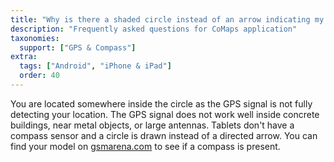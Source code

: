 ```yaml
---
title: "Why is there a shaded circle instead of an arrow indicating my position?"
description: "Frequently asked questions for CoMaps application"
taxonomies:
  support: ["GPS & Compass"]
extra:
  tags: ["Android", "iPhone & iPad"]
  order: 40
---
```


You are located somewhere inside the circle as the GPS signal is not fully detecting your location. The GPS signal does not work well inside concrete buildings, near metal objects, or large antennas. Tablets don't have a compass sensor and a circle is drawn instead of a directed arrow. You can find your model on [gsmarena.com](https://www.gsmarena.com) to see if a compass is present.

